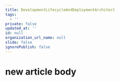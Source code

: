 ```yaml
---
title: DevelopmentLifecycleAndDeploymentArchitect
tags:
  - ''
private: false
updated_at: ''
id: null
organization_url_name: null
slide: false
ignorePublish: false
---
```

# new article body
